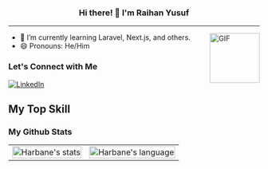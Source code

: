<h3 align="center">Hi there! 👋 I'm Raihan Yusuf</h3>

<!-- --- -->

<!-- <p align="center">
<br />
<a href="" target="_blank">Website</a>
·
<a href="https://github.com/harbanery/be-mama-food-recipe-app" target="_blank">View Back-End Repo</a>
</p> -->

---

<img align="right" alt="GIF" src="https://user-images.githubusercontent.com/74038190/219923809-b86dc415-a0c2-4a38-bc88-ad6cf06395a8.gif" width="100" />

<!-- About Section -->

- 🌱 I’m currently learning Laravel, Next.js, and others.
- 😄 Pronouns: He/Him

<!-- - 🔭 I’m currently working on ... -->
<!-- - 👯 I’m looking to collaborate on ... -->
<!-- - 🤔 I’m looking for help with ... -->
<!-- - 💬 Ask me about ... -->
<!-- - 📫 How to reach me: ... -->
<!-- - ⚡ Fun fact: ... -->

<!-- End: About Section -->

<!-- Connect Section -->

### Let's Connect with Me

[![LinkedIn](https://img.shields.io/badge/Raihan%20Yusuf-0A66C2?style=for-the-badge&logo=linkedin&logoColor=white)](https://www.linkedin.com/in/raihan-yusuf/)

<!-- End: Connect Section -->

<!-- Skill Section -->

## My Top Skill

<!-- End: Skill Section -->

<!-- Github Stats Section -->

### My Github Stats

<table>
    <tr>
        <td>
            <img align="center" width="100%" src="https://github-readme-stats.vercel.app/api?username=harbanery&hide=stars,issues&hide_title=true&rank_icon=github&show_icons=true&hide_border=true&theme=dark" alt="Harbane's stats" />
        </td>
        <td>
            <img align="center" width="100%" src="https://github-readme-stats.vercel.app/api/top-langs/?username=harbanery&langs_count=10&show_icons=true&locale=en&layout=compact&hide_border=true&theme=dark" alt="Harbane's language" />
        </td>
    </tr>
</table>

<!-- End: Github Section -->
